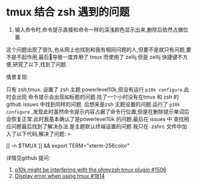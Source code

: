# tmux 结合 zsh 遇到的问题

1. 输入命令时,命令提示直接和命令一样的深浅颜色显示出来,删除后依然占据位置

这个问题出现了很久,也从网上也找到和我有相同问题的人,但要不是就只有问题,要不是不起作用,最后导致一度弃用了 tmux 而使用了 zellij.但是 zellij 快捷键不方便,研究了以下,找到了问题.

情景复现:
        
只有 zsh,tmux. 设置了 zsh 主题 powerlevel10k,但没有运行 `p10k configure`.此时会出现 命令提示会出现如标题的问题.找了一个小时没有在tmux 和 zsh 的github issues 中找到同样的问题. 后想来是zsh 主题设置的问题.运行了 `p10k configure` ,发现此时虽然命令提示内容占据了命令行位置,但是在删除提示单词后会恢复正常.此时我基本确认了是powerlevel10k 的问题.最后在 issues 中 查找相应问题最后找到了解决办法.是主题默认终端设置的问题.我只在 .zshrc 文件中加入了以下代码,解决了问题: >

  [[ -n $TMUX ]] && export TERM="xterm-256color"
                                                            
详情见github 提问:
1. [p10k might be interfering with the ohmyzsh tmux plugin #1506](https://github.com/romkatv/powerlevel10k/issues/1506)
2. [Display error when using tmux #1814](https://github.com/romkatv/powerlevel10k/issues/1814)
